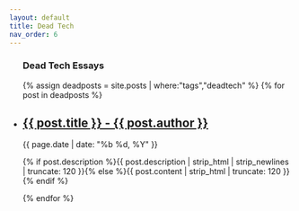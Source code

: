 ```yaml
---
layout: default
title: Dead Tech 
nav_order: 6
---
```


   <div id='bump'>
        <section class="article archive">
          <article class="archive-wrap">
              <ul class="nobullet">
                 <lh><h1>Dead Tech Essays</h1></lh>
                  {% assign deadposts = site.posts | where:"tags","deadtech" %}
                  {% for post in deadposts %}            
                  <li>
                    <div class="deets" itemscope itemtype="http://schema.org/BlogPosting" itemprop="blogPost">
                        <h2><a href="{{ site.baseurl }}{{ post.url }}">{{ post.title }} - {{ post.author }}</a></h2>
                        <p class="date"><time datetime="{{ page.date | date_to_xmlschema }}" itemprop="datePublished">{{ page.date | date: "%b %d, %Y" }}</time></p>
                        <p class="">{% if post.description %}{{ post.description  | strip_html | strip_newlines | truncate: 120 }}{% else %}{{ post.content | strip_html | truncate: 120 }}{% endif %}</p>
                    </div>
                  </li>
                  {% endfor %}
              </ul>
          </article>
        </section>
    </div>
